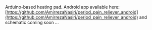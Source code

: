 Arduino-based heating pad. Android app available here: [https://github.com/AmirrezaNasiri/period_pain_reliever_android](https://github.com/AmirrezaNasiri/period_pain_reliever_android) and schematic coming soon ...